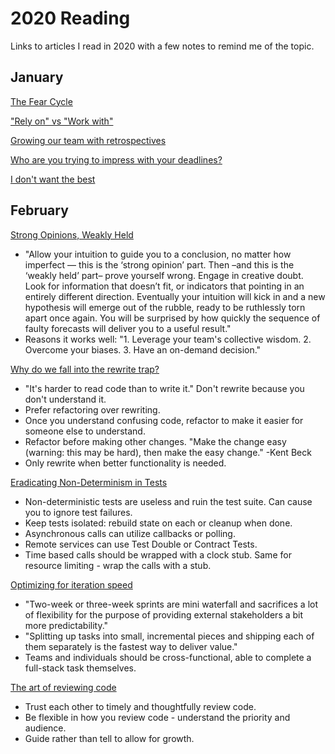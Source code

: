 # 2020 Reading

Links to articles I read in 2020 with a few notes to remind me of the topic.

## January

[The Fear Cycle](https://www.michaelnygard.com/blog/2015/07/the-fear-cycle/)

["Rely on" vs "Work with"](https://blog.atomist.com/rely-on-vs-work-with/)

[Growing our team with retrospectives](https://blog.plaid.com/growing-our-team-with-retrospectives/)

[Who are you trying to impress with your deadlines?](http://jatins.gitlab.io/me/why-deadline/)

[I don't want the best](https://blog.jessitron.com/2020/01/09/i-dont-want-the-best/)

## February

[Strong Opinions, Weakly Held](https://medium.com/@ameet/strong-opinions-weakly-held-a-framework-for-thinking-6530d417e364)

- "Allow your intuition to guide you to a conclusion, no matter how imperfect — this is the ‘strong opinion’ part. Then –and this is the ‘weakly held’ part– prove yourself wrong. Engage in creative doubt. Look for information that doesn’t fit, or indicators that pointing in an entirely different direction. Eventually your intuition will kick in and a new hypothesis will emerge out of the rubble, ready to be ruthlessly torn apart once again. You will be surprised by how quickly the sequence of faulty forecasts will deliver you to a useful result."
- Reasons it works well: "1. Leverage your team's collective wisdom. 2. Overcome your biases. 3. Have an on-demand decision."

[Why do we fall into the rewrite trap?](https://www.justindfuller.com/2020/01/why-do-we-fall-into-the-rewrite-trap/)

- "It's harder to read code than to write it." Don't rewrite because you don't understand it.
- Prefer refactoring over rewriting.
- Once you understand confusing code, refactor to make it easier for someone else to understand.
- Refactor before making other changes. "Make the change easy (warning: this may be hard), then make the easy change." -Kent Beck
- Only rewrite when better functionality is needed.

[Eradicating Non-Determinism in Tests](https://martinfowler.com/articles/nonDeterminism.html)

- Non-deterministic tests are useless and ruin the test suite. Can cause you to ignore test failures.
- Keep tests isolated: rebuild state on each or cleanup when done.
- Asynchronous calls can utilize callbacks or polling.
- Remote services can use Test Double or Contract Tests.
- Time based calls should be wrapped with a clock stub. Same for resource limiting - wrap the calls with a stub.

[Optimizing for iteration speed](https://erikbern.com/2017/07/06/optimizing-for-iteration-speed.html)

- "Two-week or three-week sprints are mini waterfall and sacrifices a lot of flexibility for the purpose of providing external stakeholders a bit more predictability."
- "Splitting up tasks into small, incremental pieces and shipping each of them separately is the fastest way to deliver value."
- Teams and individuals should be cross-functional, able to complete a full-stack task themselves.

[The art of reviewing code](https://blog.usejournal.com/the-art-of-reviewing-code-e10a3a830a2e)

- Trust each other to timely and thoughtfully review code.
- Be flexible in how you review code - understand the priority and audience.
- Guide rather than tell to allow for growth.
